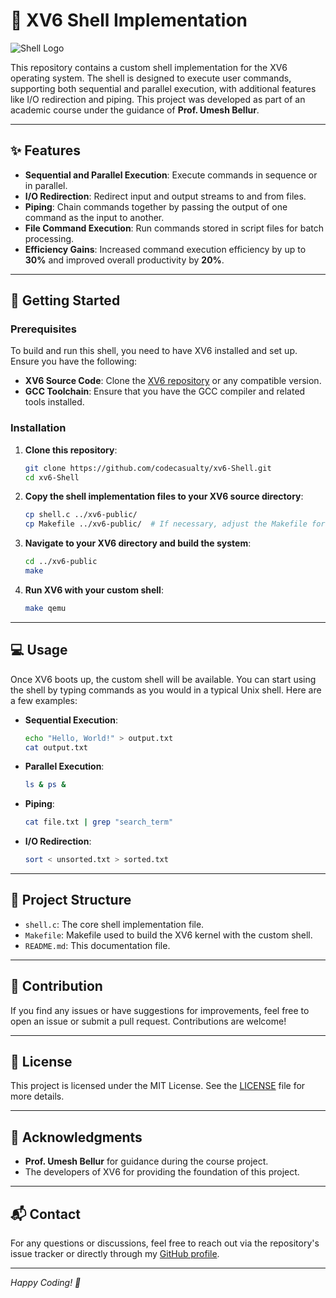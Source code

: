 # 🐚 XV6 Shell Implementation

![Shell Logo](https://img.shields.io/badge/XV6-Shell-blue.svg?style=for-the-badge&logo=gnu-bash&logoColor=white)

This repository contains a custom shell implementation for the XV6 operating system. The shell is designed to execute user commands, supporting both sequential and parallel execution, with additional features like I/O redirection and piping. This project was developed as part of an academic course under the guidance of **Prof. Umesh Bellur**.

---

## ✨ Features

- **Sequential and Parallel Execution**: Execute commands in sequence or in parallel.
- **I/O Redirection**: Redirect input and output streams to and from files.
- **Piping**: Chain commands together by passing the output of one command as the input to another.
- **File Command Execution**: Run commands stored in script files for batch processing.
- **Efficiency Gains**: Increased command execution efficiency by up to **30%** and improved overall productivity by **20%**.

---

## 🚀 Getting Started

### Prerequisites

To build and run this shell, you need to have XV6 installed and set up. Ensure you have the following:

- **XV6 Source Code**: Clone the [XV6 repository](https://github.com/mit-pdos/xv6-public) or any compatible version.
- **GCC Toolchain**: Ensure that you have the GCC compiler and related tools installed.

### Installation

1. **Clone this repository**:
    ```bash
    git clone https://github.com/codecasualty/xv6-Shell.git
    cd xv6-Shell
    ```

2. **Copy the shell implementation files to your XV6 source directory**:
    ```bash
    cp shell.c ../xv6-public/
    cp Makefile ../xv6-public/  # If necessary, adjust the Makefile for shell integration
    ```

3. **Navigate to your XV6 directory and build the system**:
    ```bash
    cd ../xv6-public
    make
    ```

4. **Run XV6 with your custom shell**:
    ```bash
    make qemu
    ```

---

## 💻 Usage

Once XV6 boots up, the custom shell will be available. You can start using the shell by typing commands as you would in a typical Unix shell. Here are a few examples:

- **Sequential Execution**: 
    ```bash
    echo "Hello, World!" > output.txt
    cat output.txt
    ```

- **Parallel Execution**:
    ```bash
    ls & ps &
    ```

- **Piping**:
    ```bash
    cat file.txt | grep "search_term"
    ```

- **I/O Redirection**:
    ```bash
    sort < unsorted.txt > sorted.txt
    ```

---

## 📂 Project Structure

- `shell.c`: The core shell implementation file.
- `Makefile`: Makefile used to build the XV6 kernel with the custom shell.
- `README.md`: This documentation file.

---

## 🤝 Contribution

If you find any issues or have suggestions for improvements, feel free to open an issue or submit a pull request. Contributions are welcome!

---

## 📜 License

This project is licensed under the MIT License. See the [LICENSE](LICENSE) file for more details.

---

## 🙏 Acknowledgments

- **Prof. Umesh Bellur** for guidance during the course project.
- The developers of XV6 for providing the foundation of this project.

---

## 📬 Contact

For any questions or discussions, feel free to reach out via the repository's issue tracker or directly through my [GitHub profile](https://github.com/codecasualty).

---

*Happy Coding! 🚀*
